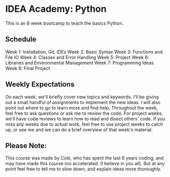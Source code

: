 # IDEA Academy: Python
This is an 8 week bootcamp to teach the basics Python. 

## Schedule
Week 1: Installation, Git, IDEs
Week 2: Basic Syntax
Week 3: Functions and File IO
Week 4: Classes and Error Handling
Week 5: Project
Week 6: Libraries and Environmental Management
Week 7: Programming Ideas
Week 8: Final Project

## Weekly Expectations
On each week, we'll briefly cover new topics and keywords. I'll be giving out a small handful of assignments to implement the new ideas. I will also point out where to go to learn more and find help. Throughout the week, feel free to ask questions or ask me to review the code. For project weeks, we'll have code reviews to learn how to read and disect others' code. If you miss any weeks due to actual work, feel free to use project weeks to catch up, or see me and we can do a brief overview of that week's material. 

## Please Note:
This course was made by Cole, who has spent the last 6 years coding, and may have made this course too accelerated. (I believe in you all). But at any point feel free to tell me to slow down, and explain ideas more thoroughly.
